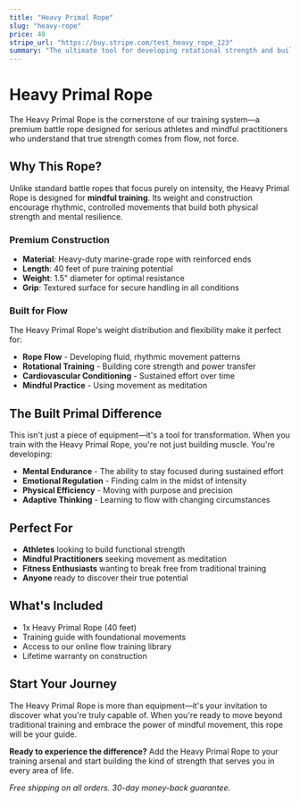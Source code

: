 ```yaml
---
title: "Heavy Primal Rope"
slug: "heavy-rope"
price: 49
stripe_url: "https://buy.stripe.com/test_heavy_rope_123"
summary: "The ultimate tool for developing rotational strength and building resilience through mindful movement."
---
```


# Heavy Primal Rope

The Heavy Primal Rope is the cornerstone of our training system—a premium battle rope designed for serious athletes and mindful practitioners who understand that true strength comes from flow, not force.

## Why This Rope?

Unlike standard battle ropes that focus purely on intensity, the Heavy Primal Rope is designed for **mindful training**. Its weight and construction encourage rhythmic, controlled movements that build both physical strength and mental resilience.

### **Premium Construction**
- **Material**: Heavy-duty marine-grade rope with reinforced ends
- **Length**: 40 feet of pure training potential
- **Weight**: 1.5" diameter for optimal resistance
- **Grip**: Textured surface for secure handling in all conditions

### **Built for Flow**
The Heavy Primal Rope's weight distribution and flexibility make it perfect for:
- **Rope Flow** - Developing fluid, rhythmic movement patterns
- **Rotational Training** - Building core strength and power transfer
- **Cardiovascular Conditioning** - Sustained effort over time
- **Mindful Practice** - Using movement as meditation

## The Built Primal Difference

This isn't just a piece of equipment—it's a tool for transformation. When you train with the Heavy Primal Rope, you're not just building muscle. You're developing:

- **Mental Endurance** - The ability to stay focused during sustained effort
- **Emotional Regulation** - Finding calm in the midst of intensity
- **Physical Efficiency** - Moving with purpose and precision
- **Adaptive Thinking** - Learning to flow with changing circumstances

## Perfect For

- **Athletes** looking to build functional strength
- **Mindful Practitioners** seeking movement as meditation
- **Fitness Enthusiasts** wanting to break free from traditional training
- **Anyone** ready to discover their true potential

## What's Included

- 1x Heavy Primal Rope (40 feet)
- Training guide with foundational movements
- Access to our online flow training library
- Lifetime warranty on construction

## Start Your Journey

The Heavy Primal Rope is more than equipment—it's your invitation to discover what you're truly capable of. When you're ready to move beyond traditional training and embrace the power of mindful movement, this rope will be your guide.

**Ready to experience the difference?** Add the Heavy Primal Rope to your training arsenal and start building the kind of strength that serves you in every area of life.

*Free shipping on all orders. 30-day money-back guarantee.* 